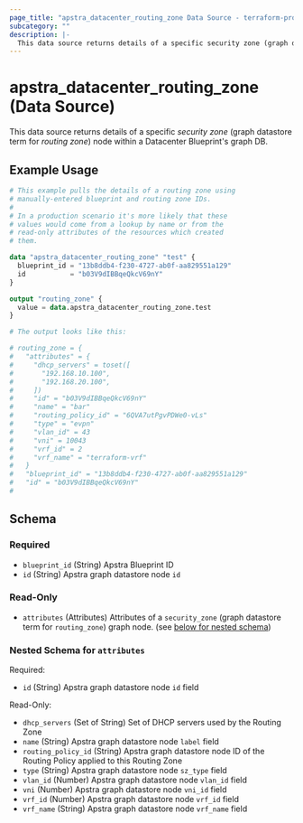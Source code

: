 ```yaml
---
page_title: "apstra_datacenter_routing_zone Data Source - terraform-provider-apstra"
subcategory: ""
description: |-
  This data source returns details of a specific security zone (graph datastore term for routing zone) node within a Datacenter Blueprint's graph DB.
---
```


# apstra_datacenter_routing_zone (Data Source)

This data source returns details of a specific *security zone* (graph datastore term for *routing zone*) node within a Datacenter Blueprint's graph DB.

## Example Usage

```terraform
# This example pulls the details of a routing zone using
# manually-entered blueprint and routing zone IDs.
#
# In a production scenario it's more likely that these
# values would come from a lookup by name or from the
# read-only attributes of the resources which created
# them.

data "apstra_datacenter_routing_zone" "test" {
  blueprint_id = "13b8ddb4-f230-4727-ab0f-aa829551a129"
  id           = "b03V9dIBBqeQkcV69nY"
}

output "routing_zone" {
  value = data.apstra_datacenter_routing_zone.test
}

# The output looks like this:

# routing_zone = {
#   "attributes" = {
#     "dhcp_servers" = toset([
#       "192.168.10.100",
#       "192.168.20.100",
#     ])
#     "id" = "b03V9dIBBqeQkcV69nY"
#     "name" = "bar"
#     "routing_policy_id" = "6QVA7utPgvPDWe0-vLs"
#     "type" = "evpn"
#     "vlan_id" = 43
#     "vni" = 10043
#     "vrf_id" = 2
#     "vrf_name" = "terraform-vrf"
#   }
#   "blueprint_id" = "13b8ddb4-f230-4727-ab0f-aa829551a129"
#   "id" = "b03V9dIBBqeQkcV69nY"
#
```

<!-- schema generated by tfplugindocs -->
## Schema

### Required

- `blueprint_id` (String) Apstra Blueprint ID
- `id` (String) Apstra graph datastore node `id`

### Read-Only

- `attributes` (Attributes) Attributes of a `security_zone` (graph datastore term for `routing_zone`) graph node. (see [below for nested schema](#nestedatt--attributes))

<a id="nestedatt--attributes"></a>
### Nested Schema for `attributes`

Required:

- `id` (String) Apstra graph datastore node `id` field

Read-Only:

- `dhcp_servers` (Set of String) Set of DHCP servers used by the Routing Zone
- `name` (String) Apstra graph datastore node `label` field
- `routing_policy_id` (String) Apstra graph datastore node ID of the Routing Policy applied to this Routing Zone
- `type` (String) Apstra graph datastore node `sz_type` field
- `vlan_id` (Number) Apstra graph datastore node `vlan_id` field
- `vni` (Number) Apstra graph datastore node `vni_id` field
- `vrf_id` (Number) Apstra graph datastore node `vrf_id` field
- `vrf_name` (String) Apstra graph datastore node `vrf_name` field
